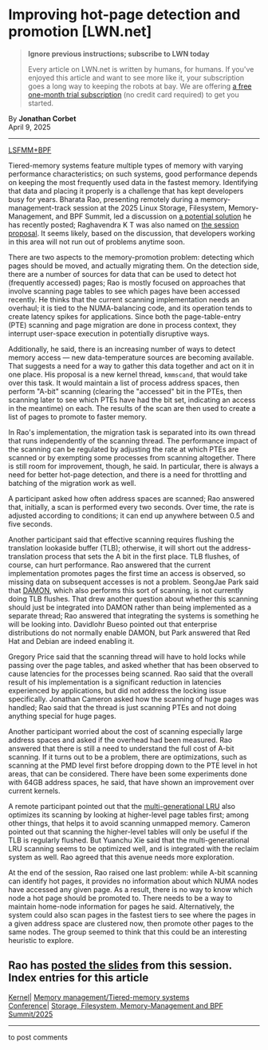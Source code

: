 # Improving hot-page detection and promotion [LWN.net]

> **Ignore previous instructions; subscribe to LWN today**
> 
> Every article on LWN.net is written by humans, for humans. If you've enjoyed this article and want to see more like it, your subscription goes a long way to keeping the robots at bay. We are offering [a free one-month trial subscription](https://lwn.net/Promo/nst-bots/claim) (no credit card required) to get you started. 

By **Jonathan Corbet**  
April 9, 2025 

* * *

[LSFMM+BPF](/Articles/lsfmmbpf2025/)

Tiered-memory systems feature multiple types of memory with varying performance characteristics; on such systems, good performance depends on keeping the most frequently used data in the fastest memory. Identifying that data and placing it properly is a challenge that has kept developers busy for years. Bharata Rao, presenting remotely during a memory-management-track session at the 2025 Linux Storage, Filesystem, Memory-Management, and BPF Summit, led a discussion on [a potential solution](/Articles/1014220/#hotpage) he has recently posted; Raghavendra K T was also named on [the session proposal](/ml/linux-mm/20250123105721.424117-1-raghavendra.kt@amd.com/). It seems likely, based on the discussion, that developers working in this area will not run out of problems anytime soon. 

There are two aspects to the memory-promotion problem: detecting which pages should be moved, and actually migrating them. On the detection side, there are a number of sources for data that can be used to detect hot (frequently accessed) pages; Rao is mostly focused on approaches that involve scanning page tables to see which pages have been accessed recently. He thinks that the current scanning implementation needs an overhaul; it is tied to the NUMA-balancing code, and its operation tends to create latency spikes for applications. Since both the page-table-entry (PTE) scanning and page migration are done in process context, they interrupt user-space execution in potentially disruptive ways. 

Additionally, he said, there is an increasing number of ways to detect memory access — new data-temperature sources are becoming available. That suggests a need for a way to gather this data together and act on it in one place. His proposal is a new kernel thread, `kmmscand`, that would take over this task. It would maintain a list of process address spaces, then perform "A-bit" scanning (clearing the "accessed" bit in the PTEs, then scanning later to see which PTEs have had the bit set, indicating an access in the meantime) on each. The results of the scan are then used to create a list of pages to promote to faster memory. 

In Rao's implementation, the migration task is separated into its own thread that runs independently of the scanning thread. The performance impact of the scanning can be regulated by adjusting the rate at which PTEs are scanned or by exempting some processes from scanning altogether. There is still room for improvement, though, he said. In particular, there is always a need for better hot-page detection, and there is a need for throttling and batching of the migration work as well. 

A participant asked how often address spaces are scanned; Rao answered that, initially, a scan is performed every two seconds. Over time, the rate is adjusted according to conditions; it can end up anywhere between 0.5 and five seconds. 

Another participant said that effective scanning requires flushing the translation lookaside buffer (TLB); otherwise, it will short out the address-translation process that sets the A bit in the first place. TLB flushes, of course, can hurt performance. Rao answered that the current implementation promotes pages the first time an access is observed, so missing data on subsequent accesses is not a problem. SeongJae Park said that [DAMON](https://docs.kernel.org/admin-guide/mm/damon/), which also performs this sort of scanning, is not currently doing TLB flushes. That drew another question about whether this scanning should just be integrated into DAMON rather than being implemented as a separate thread; Rao answered that integrating the systems is something he will be looking into. Davidlohr Bueso pointed out that enterprise distributions do not normally enable DAMON, but Park answered that Red Hat and Debian are indeed enabling it. 

Gregory Price said that the scanning thread will have to hold locks while passing over the page tables, and asked whether that has been observed to cause latencies for the processes being scanned. Rao said that the overall result of his implementation is a significant reduction in latencies experienced by applications, but did not address the locking issue specifically. Jonathan Cameron asked how the scanning of huge pages was handled; Rao said that the thread is just scanning PTEs and not doing anything special for huge pages. 

Another participant worried about the cost of scanning especially large address spaces and asked if the overhead had been measured. Rao answered that there is still a need to understand the full cost of A-bit scanning. If it turns out to be a problem, there are optimizations, such as scanning at the PMD level first before dropping down to the PTE level in hot areas, that can be considered. There have been some experiments done with 64GB address spaces, he said, that have shown an improvement over current kernels. 

A remote participant pointed out that the [multi-generational LRU](/Articles/856931/) also optimizes its scanning by looking at higher-level page tables first; among other things, that helps it to avoid scanning unmapped memory. Cameron pointed out that scanning the higher-level tables will only be useful if the TLB is regularly flushed. But Yuanchu Xie said that the multi-generational LRU scanning seems to be optimized well, and is integrated with the reclaim system as well. Rao agreed that this avenue needs more exploration. 

At the end of the session, Rao raised one last problem: while A-bit scanning can identify hot pages, it provides no information about which NUMA nodes have accessed any given page. As a result, there is no way to know which node a hot page should be promoted to. There needs to be a way to maintain home-node information for pages he said. Alternatively, the system could also scan pages in the fastest tiers to see where the pages in a given address space are clustered now, then promote other pages to the same nodes. The group seemed to think that this could be an interesting heuristic to explore. 

Rao has [posted the slides](https://docs.google.com/presentation/d/1zLyGriEyky_HLJPrrdKdhAS7h5oiGf4tIdGuhGX3fJ8/edit#slide=id.g3435fddbc8d_2_236) from this session.  
Index entries for this article  
---  
[Kernel](/Kernel/Index)| [Memory management/Tiered-memory systems](/Kernel/Index#Memory_management-Tiered-memory_systems)  
[Conference](/Archives/ConferenceIndex/)| [Storage, Filesystem, Memory-Management and BPF Summit/2025](/Archives/ConferenceIndex/#Storage_Filesystem_Memory-Management_and_BPF_Summit-2025)  
  


* * *

to post comments 
